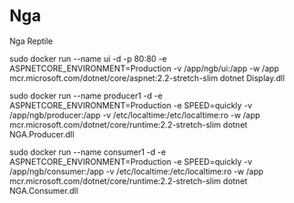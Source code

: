 # Nga
Nga Reptile



sudo docker run --name ui -d -p 80:80 -e ASPNETCORE_ENVIRONMENT=Production -v /app/ngb/ui:/app -w /app  mcr.microsoft.com/dotnet/core/aspnet:2.2-stretch-slim dotnet Display.dll



sudo docker run --name producer1 -d -e ASPNETCORE_ENVIRONMENT=Production -e SPEED=quickly -v /app/ngb/producer:/app -v /etc/localtime:/etc/localtime:ro -w /app mcr.microsoft.com/dotnet/core/runtime:2.2-stretch-slim dotnet NGA.Producer.dll



sudo docker run --name consumer1 -d -e ASPNETCORE_ENVIRONMENT=Production -e SPEED=quickly -v /app/ngb/consumer:/app -v /etc/localtime:/etc/localtime:ro -w /app mcr.microsoft.com/dotnet/core/runtime:2.2-stretch-slim dotnet NGA.Consumer.dll